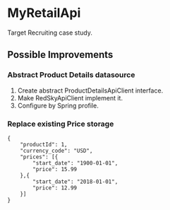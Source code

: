 # MyRetailApi
Target Recruiting case study.

## Possible Improvements

### Abstract Product Details datasource
1. Create abstract ProductDetailsApiClient interface.
1. Make RedSkyApiClient implement it.
1. Configure by Spring profile.

### Replace existing Price storage
```
{
	"productId": 1,
	"currency_code": "USD",
	"prices": [{
		"start_date": "1900-01-01",
		"price": 15.99
	},{
		"start_date": "2018-01-01",
		"price": 12.99
	}]
}
```
